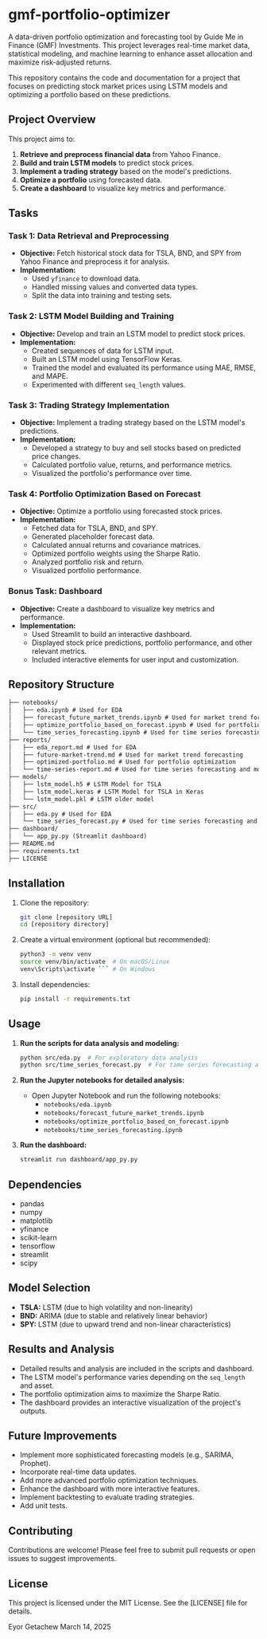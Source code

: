 # gmf-portfolio-optimizer
A data-driven portfolio optimization and forecasting tool by Guide Me in Finance (GMF) Investments. This project leverages real-time market data, statistical modeling, and machine learning to enhance asset allocation and maximize risk-adjusted returns.



This repository contains the code and documentation for a project that focuses on predicting stock market prices using LSTM models and optimizing a portfolio based on these predictions.

## Project Overview

This project aims to:

1. **Retrieve and preprocess financial data** from Yahoo Finance.
2. **Build and train LSTM models** to predict stock prices.
3. **Implement a trading strategy** based on the model's predictions.
4. **Optimize a portfolio** using forecasted data.
5. **Create a dashboard** to visualize key metrics and performance.

## Tasks

### Task 1: Data Retrieval and Preprocessing
- **Objective:** Fetch historical stock data for TSLA, BND, and SPY from Yahoo Finance and preprocess it for analysis.
- **Implementation:**
  - Used `yfinance` to download data.
  - Handled missing values and converted data types.
  - Split the data into training and testing sets.

### Task 2: LSTM Model Building and Training
- **Objective:** Develop and train an LSTM model to predict stock prices.
- **Implementation:**
  - Created sequences of data for LSTM input.
  - Built an LSTM model using TensorFlow Keras.
  - Trained the model and evaluated its performance using MAE, RMSE, and MAPE.
  - Experimented with different `seq_length` values.

### Task 3: Trading Strategy Implementation
- **Objective:** Implement a trading strategy based on the LSTM model's predictions.
- **Implementation:**
  - Developed a strategy to buy and sell stocks based on predicted price changes.
  - Calculated portfolio value, returns, and performance metrics.
  - Visualized the portfolio's performance over time.

### Task 4: Portfolio Optimization Based on Forecast
- **Objective:** Optimize a portfolio using forecasted stock prices.
- **Implementation:**
  - Fetched data for TSLA, BND, and SPY.
  - Generated placeholder forecast data.
  - Calculated annual returns and covariance matrices.
  - Optimized portfolio weights using the Sharpe Ratio.
  - Analyzed portfolio risk and return.
  - Visualized portfolio performance.

### Bonus Task: Dashboard
- **Objective:** Create a dashboard to visualize key metrics and performance.
- **Implementation:**
  - Used Streamlit to build an interactive dashboard.
  - Displayed stock price predictions, portfolio performance, and other relevant metrics.
  - Included interactive elements for user input and customization.

## Repository Structure
```markdown
├── notebooks/
│   ├── eda.ipynb # Used for EDA
│   ├── forecast_future_market_trends.ipynb # Used for market trend forecasting
│   ├── optimize_portfolio_based_on_forecast.ipynb # Used for portfolio optimization
│   └── time_series_forecasting.ipynb # Used for time series forecasting and modeling
├── reports/
│   ├── eda_report.md # Used for EDA
│   ├── future-market-trend.md # Used for market trend forecasting
│   ├── optimized-portfolio.md # Used for portfolio optimization
│   └── time-series-report.md # Used for time series forecasting and modeling
├── models/
│   ├── lstm_model.h5 # LSTM Model for TSLA
│   ├── lstm_model.keras # LSTM Model for TSLA in Keras
│   └── lstm_model.pkl # LSTM older model
├── src/
│   ├── eda.py # Used for EDA
│   └── time_series_forecast.py # Used for time series forecasting and modeling
├── dashboard/
│   └── app_py.py (Streamlit dashboard)
├── README.md
├── requirements.txt
├── LICENSE
```

## Installation

1. Clone the repository:

   ```bash
   git clone [repository URL]
   cd [repository directory]
   
2. Create a virtual environment (optional but recommended):

   ```bash
   python3 -m venv venv
   source venv/bin/activate  # On macOS/Linux
   venv\Scripts\activate ``` # On Windows

3. Install dependencies:

   ```bash
   pip install -r requirements.txt


## Usage

1. **Run the scripts for data analysis and modeling:**

   ```bash
   python src/eda.py  # For exploratory data analysis
   python src/time_series_forecast.py  # For time series forecasting and modeling
   

2. **Run the Jupyter notebooks for detailed analysis:**
   - Open Jupyter Notebook and run the following notebooks:
     - `notebooks/eda.ipynb`
     - `notebooks/forecast_future_market_trends.ipynb`
     - `notebooks/optimize_portfolio_based_on_forecast.ipynb`
     - `notebooks/time_series_forecasting.ipynb`

3. **Run the dashboard:**

   ```bash
   streamlit run dashboard/app_py.py
   

## Dependencies

- pandas
- numpy
- matplotlib
- yfinance
- scikit-learn
- tensorflow
- streamlit
- scipy

## Model Selection

- **TSLA:** LSTM (due to high volatility and non-linearity)
- **BND:** ARIMA (due to stable and relatively linear behavior)
- **SPY:** LSTM (due to upward trend and non-linear characteristics)

## Results and Analysis

- Detailed results and analysis are included in the scripts and dashboard.
- The LSTM model's performance varies depending on the `seq_length` and asset.
- The portfolio optimization aims to maximize the Sharpe Ratio.
- The dashboard provides an interactive visualization of the project's outputs.

## Future Improvements

- Implement more sophisticated forecasting models (e.g., SARIMA, Prophet).
- Incorporate real-time data updates.
- Add more advanced portfolio optimization techniques.
- Enhance the dashboard with more interactive features.
- Implement backtesting to evaluate trading strategies.
- Add unit tests.

## Contributing

Contributions are welcome! Please feel free to submit pull requests or open issues to suggest improvements.

## License

This project is licensed under the MIT License. See the [LICENSE] file for details.

Eyor Getachew
March 14, 2025
